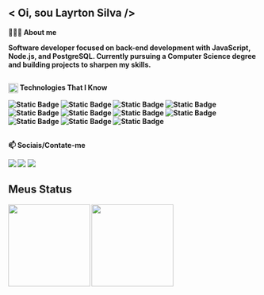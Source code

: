 <h2> < Oi, sou Layrton Silva /> </h2> 

👨🏼‍💻<b> About me
<p> Software developer focused on back-end development with JavaScript, Node.js, and PostgreSQL. Currently pursuing a Computer Science degree and building projects to sharpen my skills.


## 
<img align="center" src="https://media2.giphy.com/media/QssGEmpkyEOhBCb7e1/giphy.gif?cid=ecf05e47a0n3gi1bfqntqmob8g9aid1oyj2wr3ds3mg700bl&rid=giphy.gif" width ="20"/> <b> Technologies That I Know
<p align="">
 
![Static Badge](https://img.shields.io/badge/JavaScript-292929?style=for-the-badge&logo=javascript)
![Static Badge](https://img.shields.io/badge/Node-292929?style=for-the-badge&logo=nodedotjs)
![Static Badge](https://img.shields.io/badge/HTML-292929?style=for-the-badge&logo=html5)
![Static Badge](https://img.shields.io/badge/Css-292929?style=for-the-badge&logo=css&logoColor=%23d77ba0)
<br>
![Static Badge](https://img.shields.io/badge/Git-292929?style=for-the-badge&logo=git)
![Static Badge](https://img.shields.io/badge/PostgreSQL-292929?style=for-the-badge&logo=postgresql&logoColor=%2394e7ff)
![Static Badge](https://img.shields.io/badge/MySQL-292929?style=for-the-badge&logo=mysql&logoColor=%2394e7ff)
![Static Badge](https://img.shields.io/badge/Docker-292929?style=for-the-badge&logo=docker) 
![Static Badge](https://img.shields.io/badge/Postman-292929?style=for-the-badge&logo=postman)
![Static Badge](https://img.shields.io/badge/Rabbitmq-292929?style=for-the-badge&logo=rabbitmq)
![Static Badge](https://img.shields.io/badge/github-292929?style=for-the-badge&logo=github)
##

<p> 📫 Sociais/Contate-me </p>  
<div align="left" >
  <a href="https://www.instagram.com/layrtonz/" target="_blank"><img src="https://img.shields.io/badge/-Instagram-%23E4405F?style=for-the-badge&logo=instagram&logoColor=white" target="_blank"></a>
  <a href="layrtonz" target="_blank"><img src="https://img.shields.io/badge/Discord-7289DA?style=for-the-badge&logo=discord&logoColor=white" target="_blank"></a> 
  <a href="https://www.linkedin.com/in/layrtonz/" target="_blank"><img src="https://img.shields.io/badge/-LinkedIn-%230077B5?style=for-the-badge&logo=linkedin&logoColor=white" target="_blank"></a> 
</div>

## Meus Status
<div align="left">
<img height="165em" src="https://github-readme-stats.vercel.app/api/top-langs/?username=layrtonz&exclude_repo=KNN-Image-Classification&show_icons=true&hide_border=true&layout=compact&langs_count=8&theme=dark"/>	
<img height="165em" src="https://github-readme-stats.vercel.app/api?username=layrtonz&show_icons=true&hide_border=true&count_private=true&include_all_commits=true&theme=dark" />
</div>
